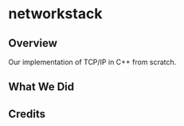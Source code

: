 # networkstack

## Overview
Our implementation of TCP/IP in C++ from scratch.

## What We Did

## Credits
